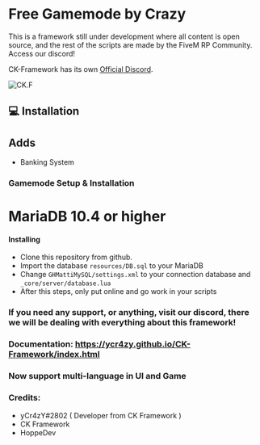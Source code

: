 # Free Gamemode by Crazy
This is a framework still under development where all content is open source, and the rest of the scripts are made by the FiveM RP Community. Access our discord!

CK-Framework has its own [Official Discord](https://discord.io/ckframework).

![CK.F](https://cdn.discordapp.com/attachments/571854796831719441/683020504537366541/CK_logo.png)

## 💻 Installation

## Adds
- Banking System


### Gamemode Setup & Installation

# MariaDB 10.4 or higher

#### Installing

-   Clone this repository from github.
-   Import the database `resources/DB.sql` to your MariaDB
-   Change `GHMattiMySQL/settings.xml` to your connection database and `_core/server/database.lua`
-   After this steps, only put online and go work in your scripts

### If you need any support, or anything, visit our discord, there we will be dealing with everything about this framework!


### Documentation: https://ycr4zy.github.io/CK-Framework/index.html

### Now support multi-language in UI and Game

### Credits:
  - yCr4zY#2802 ( Developer from CK Framework )
  - CK Framework
  - HoppeDev
